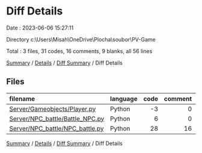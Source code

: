 # Diff Details

Date : 2023-06-06 15:27:11

Directory c:\\Users\\Misah\\OneDrive\\Plocha\\soubor\\PV-Game

Total : 3 files,  31 codes, 16 comments, 9 blanks, all 56 lines

[Summary](results.md) / [Details](details.md) / [Diff Summary](diff.md) / Diff Details

## Files
| filename | language | code | comment | blank | total |
| :--- | :--- | ---: | ---: | ---: | ---: |
| [Server/Gameobjects/Player.py](/Server/Gameobjects/Player.py) | Python | -3 | 0 | 0 | -3 |
| [Server/NPC_battle/Battle_NPC.py](/Server/NPC_battle/Battle_NPC.py) | Python | 6 | 0 | 1 | 7 |
| [Server/NPC_battle/NPC_battle.py](/Server/NPC_battle/NPC_battle.py) | Python | 28 | 16 | 8 | 52 |

[Summary](results.md) / [Details](details.md) / [Diff Summary](diff.md) / Diff Details